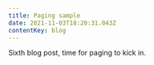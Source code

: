 ```yaml
---
title: Paging sample
date: 2021-11-03T18:20:31.043Z
contentKey: blog
---
```


Sixth blog post, time for paging to kick in.
